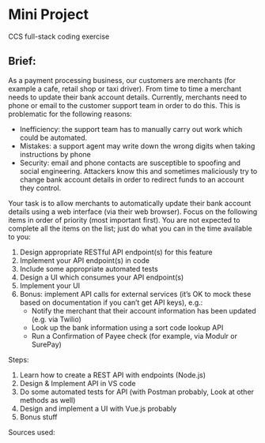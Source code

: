 # Mini Project
 CCS full-stack coding exercise

## Brief:
As a payment processing business, our customers are merchants (for example a cafe, retail shop or taxi driver). From time to time a merchant needs to update their bank account details. Currently, merchants need to phone or email to the customer support team in order to do this. This is problematic for the following reasons:

- Inefficiency: the support team has to manually carry out work which could be automated.
- Mistakes: a support agent may write down the wrong digits when taking instructions by phone
- Security: email and phone contacts are susceptible to spoofing and social engineering. Attackers know this and sometimes maliciously try to change bank account details in order to redirect funds to an account they control.

Your task is to allow merchants to automatically update their bank account details using a web interface (via their web browser). Focus on the following items in order of priority (most important first). You are not expected to complete all the items on the list; just do what you can in the time available to you:

1. Design appropriate RESTful API endpoint(s) for this feature
2. Implement your API endpoint(s) in code
3. Include some appropriate automated tests
4. Design a UI which consumes your API endpoint(s)
5. Implement your UI
6. Bonus: implement API calls for external services (it’s OK to mock these based on documentation if you can’t get API keys), e.g.:
    - Notify the merchant that their account information has been updated (e.g. via Twilio)
    - Look up the bank information using a sort code lookup API
    - Run a Confirmation of Payee check (for example, via Modulr or SurePay)

Steps:
1. Learn how to create a REST API with endpoints (Node.js)
2. Design & Implement API in VS code
3. Do some automated tests for API (with Postman probably, Look at other methods as well)
4. Design and implement a UI with Vue.js probably
5. Bonus stuff

Sources used: